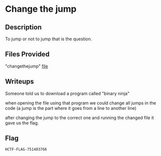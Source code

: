 # Change the jump

## Description
To jump or not to jump that is the question.

## Files Provided
"changethejump" [file](./Change%20the%20Jump/changethejump)

## Writeups
Someone told us to download a program called "binary ninja"

when opening the file using that program we could change all jumps in the code (a jump is the part where it goes from a line to another line)

after changing the jump to the correct one and running the changed file it gave us the flag.

## Flag
```
HCTF-FLAG-751403766
```